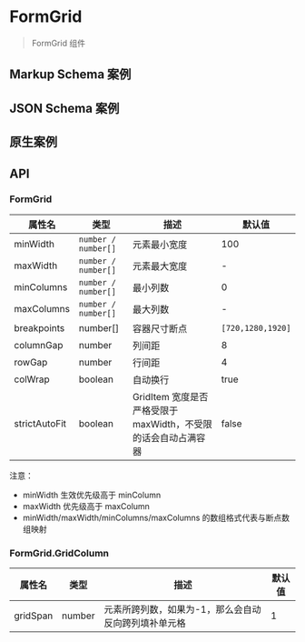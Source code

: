 # FormGrid

> FormGrid 组件

## Markup Schema 案例

<dumi-previewer demoPath="guide/form-grid/markup-schema" />

## JSON Schema 案例

<dumi-previewer demoPath="guide/form-grid/json-schema" />

## 原生案例

<dumi-previewer demoPath="guide/form-grid/native" />

## API

### FormGrid

| 属性名        | 类型                | 描述                                                           | 默认值            |
| ------------- | ------------------- | -------------------------------------------------------------- | ----------------- |
| minWidth      | `number / number[]` | 元素最小宽度                                                   | 100               |
| maxWidth      | `number / number[]` | 元素最大宽度                                                   | -                 |
| minColumns    | `number / number[]` | 最小列数                                                       | 0                 |
| maxColumns    | `number / number[]` | 最大列数                                                       | -                 |
| breakpoints   | number[]            | 容器尺寸断点                                                   | `[720,1280,1920]` |
| columnGap     | number              | 列间距                                                         | 8                 |
| rowGap        | number              | 行间距                                                         | 4                 |
| colWrap       | boolean             | 自动换行                                                       | true              |
| strictAutoFit | boolean             | GridItem 宽度是否严格受限于 maxWidth，不受限的话会自动占满容器 | false             |

注意：

- minWidth 生效优先级高于 minColumn
- maxWidth 优先级高于 maxColumn
- minWidth/maxWidth/minColumns/maxColumns 的数组格式代表与断点数组映射

### FormGrid.GridColumn

| 属性名   | 类型   | 描述                                                 | 默认值 |
| -------- | ------ | ---------------------------------------------------- | ------ |
| gridSpan | number | 元素所跨列数，如果为-1，那么会自动反向跨列填补单元格 | 1      |
